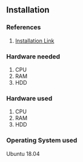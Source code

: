 ## Installation

### References

1. [Installation Link](https://www.digitalocean.com/community/tutorials/how-to-install-an-erpnext-stack-on-ubuntu-18-04)

### Hardware needed

1. CPU
1. RAM
1. HDD

### Hardware used

1. CPU
1. RAM
1. HDD

### Operating System used

Ubuntu 18.04
